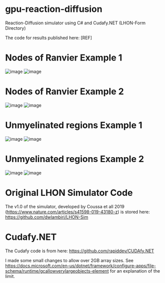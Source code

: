 # gpu-reaction-diffusion
Reaction-Diffusion simulator using C# and Cudafy.NET (LHON-Form Directory)

The code for results published here: [REF]

# Nodes of Ranvier Example 1
![image](https://user-images.githubusercontent.com/28689806/186224817-cd69991d-cfc5-46ef-8e78-7a6a5d41ea0b.png)
![image](https://user-images.githubusercontent.com/28689806/186225466-047d2229-6b22-4a33-9a0d-c647edb197ed.png)

# Nodes of Ranvier Example 2
![image](https://user-images.githubusercontent.com/28689806/186224837-26e9c47c-4a84-4143-adc0-8c8eae5d72e1.png)
![image](https://user-images.githubusercontent.com/28689806/186224869-6990c795-2a0a-44d5-9b7b-da019c08076f.png)

# Unmyelinated regions Example 1
![image](https://user-images.githubusercontent.com/28689806/186224972-3b12d506-26a9-4006-8472-7ca1ed338253.png)
![image](https://user-images.githubusercontent.com/28689806/186225010-b9579c41-bb21-48cf-881b-1d2e3052d92d.png)


# Unmyelinated regions Example 2
![image](https://user-images.githubusercontent.com/28689806/186225087-c4ee4c5f-b912-4a2f-9c5d-b2b3f7d2d516.png)
![image](https://user-images.githubusercontent.com/28689806/186225131-f6d43293-8ce7-4831-9d20-a85adb91601c.png)


# Original LHON Simulator Code

The v1.0 of the simulator, developed by Coussa et all 2019 (https://www.nature.com/articles/s41598-019-43180-z) is stored here: https://github.com/dwlambiri/LHON-Sim

# Cudafy.NET
The Cudafy code is from here: https://github.com/rapiddev/CUDAfy.NET

I made some small changes to allow over 2GB array sizes. 
See https://docs.microsoft.com/en-us/dotnet/framework/configure-apps/file-schema/runtime/gcallowverylargeobjects-element for an explanation of the limit.


